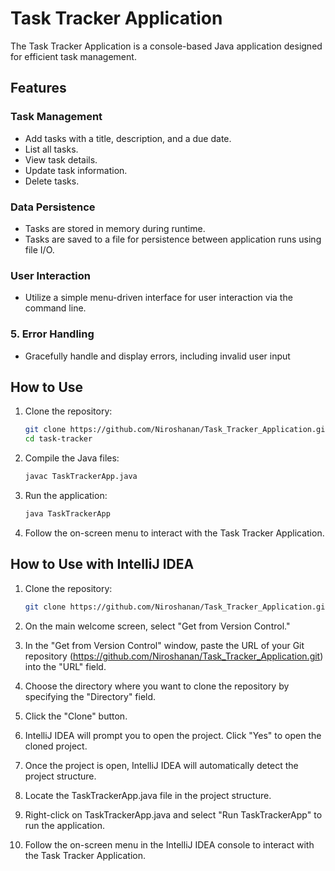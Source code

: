 # Task Tracker Application

The Task Tracker Application is a console-based Java application designed for efficient task management. 

## Features

### Task Management
   - Add tasks with a title, description, and a due date.
   - List all tasks.
   - View task details.
   - Update task information.
   - Delete tasks.


### Data Persistence
   - Tasks are stored in memory during runtime.
   - Tasks are saved to a file for persistence between application runs using file I/O.

### User Interaction
   - Utilize a simple menu-driven interface for user interaction via the command line.

### 5. Error Handling
   - Gracefully handle and display errors, including invalid user input

## How to Use

1. Clone the repository:
   ```bash
   git clone https://github.com/Niroshanan/Task_Tracker_Application.git
   cd task-tracker

2. Compile the Java files:
   ```bash
   javac TaskTrackerApp.java
   
3. Run the application:
   ```bash
   java TaskTrackerApp

4. Follow the on-screen menu to interact with the Task Tracker Application.
   
## How to Use with IntelliJ IDEA

1. Clone the repository:

   ```bash
   git clone https://github.com/Niroshanan/Task_Tracker_Application.git

1. On the main welcome screen, select "Get from Version Control."
2. In the "Get from Version Control" window, paste the URL of your Git repository (https://github.com/Niroshanan/Task_Tracker_Application.git) into the "URL" field.
3. Choose the directory where you want to clone the repository by specifying the "Directory" field.
4. Click the "Clone" button.
5. IntelliJ IDEA will prompt you to open the project. Click "Yes" to open the cloned project.
6. Once the project is open, IntelliJ IDEA will automatically detect the project structure.
7. Locate the TaskTrackerApp.java file in the project structure.
8. Right-click on TaskTrackerApp.java and select "Run TaskTrackerApp" to run the application.
9. Follow the on-screen menu in the IntelliJ IDEA console to interact with the Task Tracker Application.

